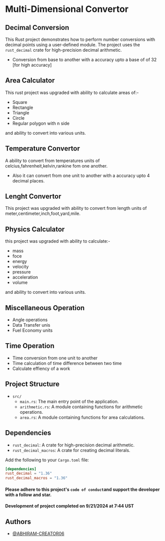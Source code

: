 
# Multi-Dimensional Convertor
## Decimal Conversion

This Rust project demonstrates how to perform number conversions with decimal points using a user-defined module. The project uses the `rust_decimal` crate for high-precision decimal arithmetic.
- Conversion from base to another with a accuracy upto a base of of 32 [for high accuracy] 

## Area Calculator
This rust project was upgraded with ability to calculate areas of:-
- Square
- Rectangle
- Triangle
- Circle
- Regular polygon with n side

and ability to convert into various units.

## Temperature Convertor
A ability to convert from temperatures units of celcius,fahrenheit,kelvin,rankine fom one another.
-  Also it can convert from one unit to another with a accuracy upto 4 decimal places.

## Lenght Convertor
This project was upgraded with ability to convert from length units of meter,centimeter,inch,foot,yard,mile.

## Physics Calculator
this project was upgraded with ability to calculate:-
- mass
- foce
- energy
- velocity
- pressure
- acceleration
- volume

and  ability to convert into various units.

## Miscellaneous Operation
- Angle operations
- Data Transfer unis
- Fuel Economy units

## Time Operation
-  Time conversion from one unit to another
- Time calculation of time difference between two time
- Calculate effiency of a work


## Project Structure

- `src/`
  - `main.rs`: The main entry point of the application.
  - `arithmetic.rs`: A module containing functions for arithmetic operations.
  - `area.rs`: A module containing functions for area calculations.

## Dependencies

- `rust_decimal`: A crate for high-precision decimal arithmetic.
- `rust_decimal_macros`: A crate for creating decimal literals.

Add the following to your `Cargo.toml` file:

```toml
[dependencies]
rust_decimal = "1.36"
rust_decimal_macros = "1.36"
```

#### Please adhere to this project's `code of conduct`and support the developer with a follow and star.

#### Development of project completed on 9/21/2024 at 7:44 UST



## Authors

- [@ABHIRAM-CREATOR06](https://github.com/ABHIRAM-CREATOR06)

